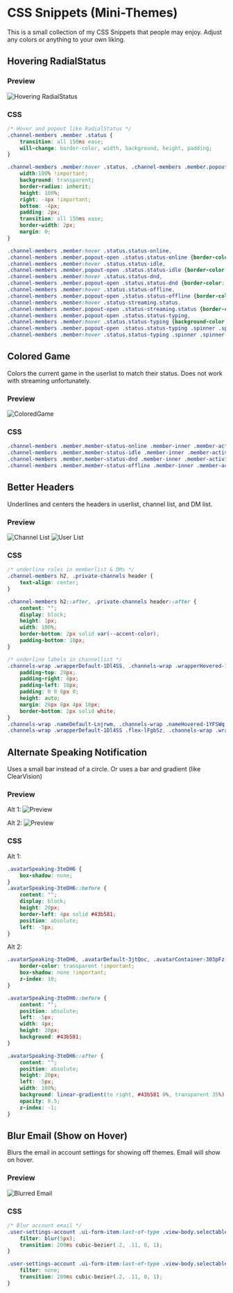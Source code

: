 # CSS Snippets (Mini-Themes)

This is a small collection of my CSS Snippets that people may enjoy. Adjust any colors or anything to your own liking.

## Hovering RadialStatus

### Preview

![Hovering RadialStatus](http://i.zackrauen.com/M726Vg.gif)

### CSS

```css
/* Hover and popout like RadialStatus */
.channel-members .member .status {
	transition: all 150ms ease;
    will-change: border-color, width, background, height, padding;
}

.channel-members .member:hover .status, .channel-members .member.popout-open .status {
    width:100% !important;
    background: transparent;
    border-radius: inherit;
    height: 100%;
	right: -4px !important;
	bottom: -4px;
	padding: 2px;
	transition: all 150ms ease;
	border-width: 2px;
	margin: 0;
}

.channel-members .member:hover .status.status-online,
.channel-members .member.popout-open .status.status-online {border-color: #43b581 !important}
.channel-members .member:hover .status.status-idle,
.channel-members .member.popout-open .status.status-idle {border-color: #faa61a !important}
.channel-members .member:hover .status.status-dnd,
.channel-members .member.popout-open .status.status-dnd {border-color: #f04747 !important}
.channel-members .member:hover .status.status-offline,
.channel-members .member.popout-open .status.status-offline {border-color: #636b75 !important}
.channel-members .member:hover .status-streaming.status,
.channel-members .member.popout-open .status-streaming.status {border-color: #593695 !important}
.channel-members .member.popout-open .status.status-typing,
.channel-members .member:hover .status.status-typing {background-color: rgba(0, 0, 0, 0.4) !important;}
.channel-members .member.popout-open .status.status-typing .spinner .spinner-inner,
.channel-members .member:hover .status.status-typing .spinner .spinner-inner {left: 1px !important;top: 1px !important;}
```

## Colored Game

Colors the current game in the userlist to match their status. Does not work with streaming unfortunately.

### Preview

![ColoredGame](http://i.zackrauen.com/wA8OgT.png)

### CSS

```css
.channel-members .member.member-status-online .member-inner .member-activity-text strong {color: #43b581}
.channel-members .member.member-status-idle .member-inner .member-activity-text strong {color: #faa61a}
.channel-members .member.member-status-dnd .member-inner .member-activity-text strong {color: #f04747}
.channel-members .member.member-status-offline .member-inner .member-activity-text strong {color: #636b75}
```


## Better Headers

Underlines and centers the headers in userlist, channel list, and DM list.

### Preview

![Channel List](http://i.zackrauen.com/0oKsvn.png)
![User List](http://i.zackrauen.com/0SMAGX.png)

### CSS

```css
/* underline roles in memberlist & DMs */
.channel-members h2, .private-channels header {
	text-align: center;
}

.channel-members h2::after, .private-channels header::after {
	content: "";
	display: block;
	height: 1px;
	width: 100%;
	border-bottom: 2px solid var(--accent-color);
	padding-bottom: 10px;
}

/* underline labels in channellist */
.channels-wrap .wrapperDefault-1Dl4SS, .channels-wrap .wrapperHovered-1KDCyZ {
	padding-top: 28px;
	padding-right: 8px;
	padding-left: 18px;
	padding: 0 0 8px 0;
	height: auto;
	margin: 28px 8px 4px 18px;
	border-bottom: 2px solid white;
}
.channels-wrap .nameDefault-Lnjrwm, .channels-wrap .nameHovered-1YFSWq {text-align: center;}
.channels-wrap .wrapperDefault-1Dl4SS .flex-lFgbSz, .channels-wrap .wrapperHovered-1KDCyZ .flex-lFgbSz {margin-right:0;}
```

## Alternate Speaking Notification

Uses a small bar instead of a circle. Or uses a bar and gradient (like ClearVision)

### Preview

Alt 1:
![Preview](http://i.zackrauen.com/zW6OZ8.png)

Alt 2:
![Preview](http://i.zackrauen.com/8zBFJy.png)

### CSS

Alt 1:
```css
.avatarSpeaking-3teDH6 {
	box-shadow: none;
}
.avatarSpeaking-3teDH6::before {
	content: "";
	display: block;
	height: 20px;
	border-left: 4px solid #43b581;
	position: absolute;
	left: -5px;
}
```

Alt 2:
```css
.avatarSpeaking-3teDH6, .avatarDefault-3jtQoc, .avatarContainer-303pFz {
	border-color: transparent !important;
	box-shadow: none !important;
	z-index: 10;
}

.avatarSpeaking-3teDH6::before {
	content: "";
	position: absolute;
	left: -5px;
	width: 4px;
	height: 20px;
	background: #43b581;
}

.avatarSpeaking-3teDH6::after {
	content: "";
	position: absolute;
	height: 20px;
	left: -5px;
	width: 100%;
	background: linear-gradient(to right, #43b581 0%, transparent 35%);
	opacity: 0.5;
	z-index: -1;
}
```

## Blur Email (Show on Hover)

Blurs the email in account settings for showing off themes. Email will show on hover.

### Preview

![Blurred Email](http://i.zackrauen.com/pESY7C.gif)

### CSS

```css
/* Blur account email */
.user-settings-account .ui-form-item:last-of-type .view-body.selectable-prgIYK:last-of-type {
	filter: blur(5px);
	transition: 200ms cubic-bezier(.2, .11, 0, 1);
}

.user-settings-account .ui-form-item:last-of-type .view-body.selectable-prgIYK:last-of-type:hover {
	filter: none;
	transition: 200ms cubic-bezier(.2, .11, 0, 1);
}
```